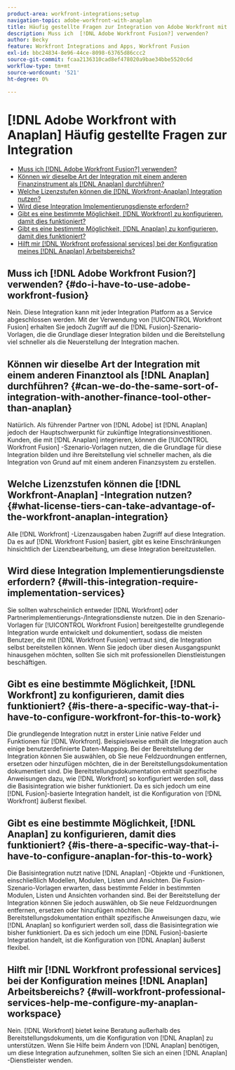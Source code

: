 ```yaml
---
product-area: workfront-integrations;setup
navigation-topic: adobe-workfront-with-anaplan
title: Häufig gestellte Fragen zur Integration von Adobe Workfront mit [!DNL Anaplan] Fragen
description: Muss ich  [!DNL Adobe Workfront Fusion?] verwenden?
author: Becky
feature: Workfront Integrations and Apps, Workfront Fusion
exl-id: bbc24834-8e96-44ce-8098-63765d86ccc2
source-git-commit: fcaa2136310cad8ef478020a9bae34bbe5520c6d
workflow-type: tm+mt
source-wordcount: '521'
ht-degree: 0%

---
```


# [!DNL Adobe Workfront with Anaplan] Häufig gestellte Fragen zur Integration

* [Muss ich  [!DNL Adobe Workfront Fusion?] verwenden?](#do-i-have-to-use-adobe-workfront-fusion)
* [Können wir dieselbe Art der Integration mit einem anderen Finanzinstrument als [!DNL Anaplan] durchführen?](#can-we-do-the-same-sort-of-integration-with-another-finance-tool-other-than-anaplan)
* [Welche Lizenzstufen können die [!DNL Workfront-Anaplan] Integration nutzen?](#what-license-tiers-can-take-advantage-of-the-workfront-anaplan-integration)
* [Wird diese Integration Implementierungsdienste erfordern?](#will-this-integration-require-implementation-services)
* [Gibt es eine bestimmte Möglichkeit, [!DNL Workfront] zu konfigurieren, damit dies funktioniert?](#is-there-a-specific-way-that-i-have-to-configure-workfront-for-this-to-work)
* [Gibt es eine bestimmte Möglichkeit, [!DNL Anaplan] zu konfigurieren, damit dies funktioniert?](#is-there-a-specific-way-that-i-have-to-configure-anaplan-for-this-to-work)
* [Hilft mir [!DNL Workfront professional services] bei der Konfiguration meines [!DNL Anaplan] Arbeitsbereichs?](#will-workfront-professional-services-help-me-configure-my-anaplan-workspace)

## Muss ich [!DNL Adobe Workfront Fusion?] verwenden? {#do-i-have-to-use-adobe-workfront-fusion}

Nein. Diese Integration kann mit jeder Integration Platform as a Service abgeschlossen werden. Mit der Verwendung von [!UICONTROL Workfront Fusion] erhalten Sie jedoch Zugriff auf die [!DNL Fusion]-Szenario-Vorlagen, die die Grundlage dieser Integration bilden und die Bereitstellung viel schneller als die Neuerstellung der Integration machen.

## Können wir dieselbe Art der Integration mit einem anderen Finanztool als [!DNL Anaplan] durchführen? {#can-we-do-the-same-sort-of-integration-with-another-finance-tool-other-than-anaplan}

Natürlich. Als führender Partner von [!DNL Adobe] ist [!DNL Anaplan] jedoch der Hauptschwerpunkt für zukünftige Integrationsinvestitionen. Kunden, die mit [!DNL Anaplan] integrieren, können die [!UICONTROL Workfront Fusion] -Szenario-Vorlagen nutzen, die die Grundlage für diese Integration bilden und ihre Bereitstellung viel schneller machen, als die Integration von Grund auf mit einem anderen Finanzsystem zu erstellen.

## Welche Lizenzstufen können die [!DNL Workfront-Anaplan] -Integration nutzen? {#what-license-tiers-can-take-advantage-of-the-workfront-anaplan-integration}

Alle [!DNL Workfront] -Lizenzausgaben haben Zugriff auf diese Integration. Da es auf [!DNL Workfront Fusion] basiert, gibt es keine Einschränkungen hinsichtlich der Lizenzbearbeitung, um diese Integration bereitzustellen.

## Wird diese Integration Implementierungsdienste erfordern? {#will-this-integration-require-implementation-services}

Sie sollten wahrscheinlich entweder [!DNL Workfront] oder Partnerimplementierungs-/Integrationsdienste nutzen. Die in den Szenario-Vorlagen für [!UICONTROL Workfront Fusion] bereitgestellte grundlegende Integration wurde entwickelt und dokumentiert, sodass die meisten Benutzer, die mit [!DNL Workfront Fusion] vertraut sind, die Integration selbst bereitstellen können. Wenn Sie jedoch über diesen Ausgangspunkt hinausgehen möchten, sollten Sie sich mit professionellen Dienstleistungen beschäftigen.

## Gibt es eine bestimmte Möglichkeit, [!DNL Workfront] zu konfigurieren, damit dies funktioniert? {#is-there-a-specific-way-that-i-have-to-configure-workfront-for-this-to-work}

Die grundlegende Integration nutzt in erster Linie native Felder und Funktionen für [!DNL Workfront]. Beispielsweise enthält die Integration auch einige benutzerdefinierte Daten-Mapping. Bei der Bereitstellung der Integration können Sie auswählen, ob Sie neue Feldzuordnungen entfernen, ersetzen oder hinzufügen möchten, die in der Bereitstellungsdokumentation dokumentiert sind. Die Bereitstellungsdokumentation enthält spezifische Anweisungen dazu, wie [!DNL Workfront] so konfiguriert werden soll, dass die Basisintegration wie bisher funktioniert. Da es sich jedoch um eine [!DNL Fusion]-basierte Integration handelt, ist die Konfiguration von [!DNL Workfront] äußerst flexibel.

## Gibt es eine bestimmte Möglichkeit, [!DNL Anaplan] zu konfigurieren, damit dies funktioniert? {#is-there-a-specific-way-that-i-have-to-configure-anaplan-for-this-to-work}

Die Basisintegration nutzt native [!DNL Anaplan] -Objekte und -Funktionen, einschließlich Modellen, Modulen, Listen und Ansichten. Die Fusion-Szenario-Vorlagen erwarten, dass bestimmte Felder in bestimmten Modulen, Listen und Ansichten vorhanden sind. Bei der Bereitstellung der Integration können Sie jedoch auswählen, ob Sie neue Feldzuordnungen entfernen, ersetzen oder hinzufügen möchten. Die Bereitstellungsdokumentation enthält spezifische Anweisungen dazu, wie [!DNL Anaplan] so konfiguriert werden soll, dass die Basisintegration wie bisher funktioniert. Da es sich jedoch um eine [!DNL Fusion]-basierte Integration handelt, ist die Konfiguration von [!DNL Anaplan] äußerst flexibel.

## Hilft mir [!DNL Workfront professional services] bei der Konfiguration meines [!DNL Anaplan] Arbeitsbereichs? {#will-workfront-professional-services-help-me-configure-my-anaplan-workspace}

Nein. [!DNL Workfront] bietet keine Beratung außerhalb des Bereitstellungsdokuments, um die Konfiguration von [!DNL Anaplan] zu unterstützen. Wenn Sie Hilfe beim Ändern von [!DNL Anaplan] benötigen, um diese Integration aufzunehmen, sollten Sie sich an einen [!DNL Anaplan] -Dienstleister wenden.
